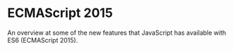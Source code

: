 # ECMAScript 2015

An overview at some of the new features that JavaScript has available with ES6 (ECMAScript 2015).
